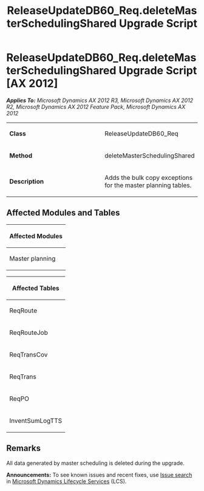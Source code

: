 ﻿---
title: ReleaseUpdateDB60_Req.deleteMasterSchedulingShared Upgrade Script
TOCTitle: ReleaseUpdateDB60_Req.deleteMasterSchedulingShared Upgrade Script
ms:assetid: 11e0fc59-f54c-541a-6e80-dfcda2ddf51b
ms:mtpsurl: https://msdn.microsoft.com/en-us/library/JJ735816(v=AX.60)
ms:contentKeyID: 49706725
ms.date: 05/18/2015
mtps_version: v=AX.60
---

# ReleaseUpdateDB60\_Req.deleteMasterSchedulingShared Upgrade Script [AX 2012]


_**Applies To:** Microsoft Dynamics AX 2012 R3, Microsoft Dynamics AX 2012 R2, Microsoft Dynamics AX 2012 Feature Pack, Microsoft Dynamics AX 2012_

<table>
<colgroup>
<col style="width: 50%" />
<col style="width: 50%" />
</colgroup>
<tbody>
<tr class="odd">
<td><p><strong>Class</strong></p></td>
<td><p>ReleaseUpdateDB60_Req</p></td>
</tr>
<tr class="even">
<td><p><strong>Method</strong></p></td>
<td><p>deleteMasterSchedulingShared</p></td>
</tr>
<tr class="odd">
<td><p><strong>Description</strong></p></td>
<td><p>Adds the bulk copy exceptions for the master planning tables.</p></td>
</tr>
</tbody>
</table>


## Affected Modules and Tables

<table>
<colgroup>
<col style="width: 100%" />
</colgroup>
<thead>
<tr class="header">
<th><p>Affected Modules</p></th>
</tr>
</thead>
<tbody>
<tr class="odd">
<td><p>Master planning</p></td>
</tr>
</tbody>
</table>


<table>
<colgroup>
<col style="width: 100%" />
</colgroup>
<thead>
<tr class="header">
<th><p>Affected Tables</p></th>
</tr>
</thead>
<tbody>
<tr class="odd">
<td><p>ReqRoute</p></td>
</tr>
<tr class="even">
<td><p>ReqRouteJob</p></td>
</tr>
<tr class="odd">
<td><p>ReqTransCov</p></td>
</tr>
<tr class="even">
<td><p>ReqTrans</p></td>
</tr>
<tr class="odd">
<td><p>ReqPO</p></td>
</tr>
<tr class="even">
<td><p>InventSumLogTTS</p></td>
</tr>
</tbody>
</table>


## Remarks

All data generated by master scheduling is deleted during the upgrade.

  
**Announcements:** To see known issues and recent fixes, use [Issue search](http://go.microsoft.com/fwlink/?linkid=389258) in [Microsoft Dynamics Lifecycle Services](http://go.microsoft.com/fwlink/?linkid=306505) (LCS).

